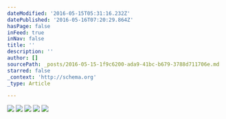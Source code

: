 ```yaml
---
dateModified: '2016-05-15T05:31:16.232Z'
datePublished: '2016-05-16T07:20:29.864Z'
hasPage: false
inFeed: true
inNav: false
title: ''
description: ''
author: []
sourcePath: _posts/2016-05-15-1f9c6200-ada9-41bc-b679-3788d711706e.md
starred: false
_context: 'http://schema.org'
_type: Article

---
```

![](https://the-grid-user-content.s3-us-west-2.amazonaws.com/c892e9e6-3636-4864-962d-ac6030811772.jpg)
![](https://the-grid-user-content.s3-us-west-2.amazonaws.com/1a950327-a25c-4b65-b203-69699a2a11e9.jpg)
![](https://the-grid-user-content.s3-us-west-2.amazonaws.com/848734cf-4a4b-4a1b-b4e3-f25a2fc935c4.jpg)
![](https://the-grid-user-content.s3-us-west-2.amazonaws.com/4c4551c9-5179-46d7-afff-f7ba0d8bf427.jpg)
![](https://the-grid-user-content.s3-us-west-2.amazonaws.com/0f9a1487-d8bb-4e75-b7f0-16580dd7a3e9.jpg)